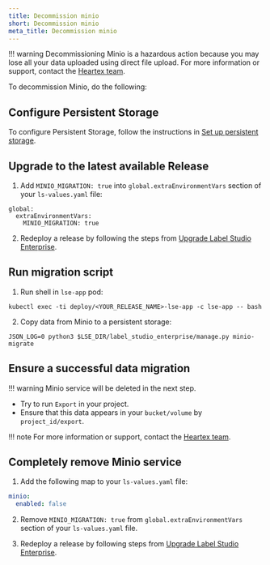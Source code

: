 ```yaml
---
title: Decommission minio
short: Decommission minio
meta_title: Decommission minio
---
```



!!! warning
    Decommissioning Minio is a hazardous action because you may lose all your data uploaded using direct file upload. For more information or support, contact the [Heartex team](hi@heartex.com).

To decommission Minio, do the following:

## Configure Persistent Storage

To configure Persistent Storage, follow the instructions in [Set up persistent storage](persistent_storage).

## Upgrade to the latest available Release

1. Add `MINIO_MIGRATION: true` into `global.extraEnvironmentVars` section of your `ls-values.yaml` file:
```shell
global:
  extraEnvironmentVars:
    MINIO_MIGRATION: true
```

2. Redeploy a release by following the steps from [Upgrade Label Studio Enterprise](install_enterprise_k8s.html#Upgrade-Label-Studio-using-Helm). 

## Run migration script

1. Run shell in `lse-app` pod:
```shell
kubectl exec -ti deploy/<YOUR_RELEASE_NAME>-lse-app -c lse-app -- bash
```

2. Copy data from Minio to a persistent storage:
```shell
JSON_LOG=0 python3 $LSE_DIR/label_studio_enterprise/manage.py minio-migrate
```

## Ensure a successful data migration


!!! warning 
    Minio service will be deleted in the next step. 


- Try to run `Export` in your project.
- Ensure that this data appears in your `bucket/volume` by `project_id/export`.

!!! note 
    For more information or support, contact the [Heartex team](hi@heartex.com).

## Completely remove Minio service

1. Add the following map to your `ls-values.yaml` file:
```yaml
minio:
  enabled: false
```

2. Remove `MINIO_MIGRATION: true` from `global.extraEnvironmentVars` section of your `ls-values.yaml` file.

3. Redeploy a release by following steps from [Upgrade Label Studio Enterprise](install_enterprise_k8s.html#Upgrade-Label-Studio-using-Helm).
